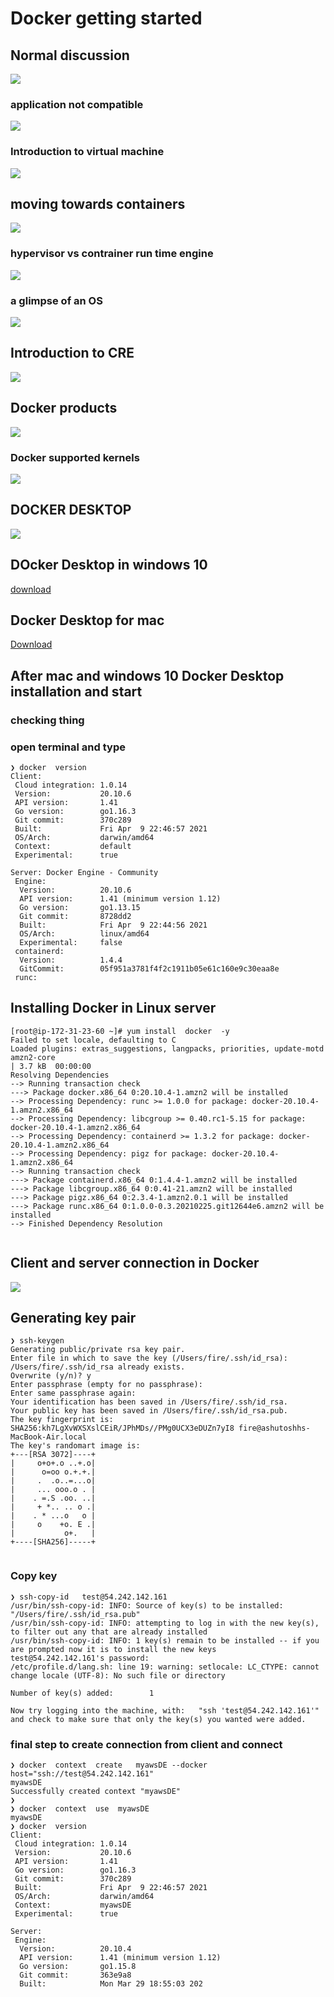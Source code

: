 # Docker getting started 

## Normal discussion 

<img src="fd1.png"> 

### application not compatible 

<img src="app1.png">

### Introduction to virtual machine 

<img src="vm.png">

## moving towards containers

<img src="containers.png">

### hypervisor vs contrainer run time engine 

<img src="vm_vs_cre.png">

### a glimpse of an OS 

<img src="os.png">


## Introduction to CRE 

<img src="cre.png">

## Docker products

<img src="dp.png">

### Docker supported kernels 

<img src="kernel.png">

## DOCKER DESKTOP 

<img src="desk.png">

## DOcker Desktop in windows 10 

[download](https://docs.docker.com/docker-for-windows/install/)

## Docker Desktop for mac 

[Download](https://www.docker.com/products/docker-desktop)


## After mac and windows 10 Docker Desktop  installation and start 

### checking thing 

### open terminal and type 

```
❯ docker  version
Client:
 Cloud integration: 1.0.14
 Version:           20.10.6
 API version:       1.41
 Go version:        go1.16.3
 Git commit:        370c289
 Built:             Fri Apr  9 22:46:57 2021
 OS/Arch:           darwin/amd64
 Context:           default
 Experimental:      true

Server: Docker Engine - Community
 Engine:
  Version:          20.10.6
  API version:      1.41 (minimum version 1.12)
  Go version:       go1.13.15
  Git commit:       8728dd2
  Built:            Fri Apr  9 22:44:56 2021
  OS/Arch:          linux/amd64
  Experimental:     false
 containerd:
  Version:          1.4.4
  GitCommit:        05f951a3781f4f2c1911b05e61c160e9c30eaa8e
 runc:
```

## Installing Docker in Linux server 

```
[root@ip-172-31-23-60 ~]# yum install  docker  -y
Failed to set locale, defaulting to C
Loaded plugins: extras_suggestions, langpacks, priorities, update-motd
amzn2-core                                                                                             | 3.7 kB  00:00:00     
Resolving Dependencies
--> Running transaction check
---> Package docker.x86_64 0:20.10.4-1.amzn2 will be installed
--> Processing Dependency: runc >= 1.0.0 for package: docker-20.10.4-1.amzn2.x86_64
--> Processing Dependency: libcgroup >= 0.40.rc1-5.15 for package: docker-20.10.4-1.amzn2.x86_64
--> Processing Dependency: containerd >= 1.3.2 for package: docker-20.10.4-1.amzn2.x86_64
--> Processing Dependency: pigz for package: docker-20.10.4-1.amzn2.x86_64
--> Running transaction check
---> Package containerd.x86_64 0:1.4.4-1.amzn2 will be installed
---> Package libcgroup.x86_64 0:0.41-21.amzn2 will be installed
---> Package pigz.x86_64 0:2.3.4-1.amzn2.0.1 will be installed
---> Package runc.x86_64 0:1.0.0-0.3.20210225.git12644e6.amzn2 will be installed
--> Finished Dependency Resolution


```

## Client and server connection in Docker 


<img src="server.png">

## Generating key pair 

```
❯ ssh-keygen
Generating public/private rsa key pair.
Enter file in which to save the key (/Users/fire/.ssh/id_rsa): 
/Users/fire/.ssh/id_rsa already exists.
Overwrite (y/n)? y
Enter passphrase (empty for no passphrase): 
Enter same passphrase again: 
Your identification has been saved in /Users/fire/.ssh/id_rsa.
Your public key has been saved in /Users/fire/.ssh/id_rsa.pub.
The key fingerprint is:
SHA256:kh7LgXvWXSXslCEiR/JPhMDs//PMg0UCX3eDUZn7yI8 fire@ashutoshhs-MacBook-Air.local
The key's randomart image is:
+---[RSA 3072]----+
|     o+o+.o ..+.o|
|      o=oo o.+.+.|
|     .  .o..=...o|
|     ... ooo.o . |
|    . =.S .oo. ..|
|     + *.. .. o .|
|    . * ...o   o |
|     o    +o. E .|
|           o+.   |
+----[SHA256]-----+


```

### Copy key 

```
❯ ssh-copy-id   test@54.242.142.161
/usr/bin/ssh-copy-id: INFO: Source of key(s) to be installed: "/Users/fire/.ssh/id_rsa.pub"
/usr/bin/ssh-copy-id: INFO: attempting to log in with the new key(s), to filter out any that are already installed
/usr/bin/ssh-copy-id: INFO: 1 key(s) remain to be installed -- if you are prompted now it is to install the new keys
test@54.242.142.161's password: 
/etc/profile.d/lang.sh: line 19: warning: setlocale: LC_CTYPE: cannot change locale (UTF-8): No such file or directory

Number of key(s) added:        1

Now try logging into the machine, with:   "ssh 'test@54.242.142.161'"
and check to make sure that only the key(s) you wanted were added.

```

### final step to create connection from client and connect 

```
❯ docker  context  create   myawsDE --docker  host="ssh://test@54.242.142.161"
myawsDE
Successfully created context "myawsDE"
❯ 
❯ docker  context  use  myawsDE
myawsDE
❯ docker  version
Client:
 Cloud integration: 1.0.14
 Version:           20.10.6
 API version:       1.41
 Go version:        go1.16.3
 Git commit:        370c289
 Built:             Fri Apr  9 22:46:57 2021
 OS/Arch:           darwin/amd64
 Context:           myawsDE
 Experimental:      true

Server:
 Engine:
  Version:          20.10.4
  API version:      1.41 (minimum version 1.12)
  Go version:       go1.15.8
  Git commit:       363e9a8
  Built:            Mon Mar 29 18:55:03 202
  
  
  
 ```





